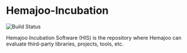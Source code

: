 # Hemajoo-Incubation 
![Build Status](https://travis-ci.com/ressec/hemajoo-incubation.svg?branch=master)

Hemajoo Incubation Software (HIS) is the repository where Hemajoo can evaluate third-party libraries, projects, tools, etc.
